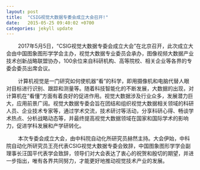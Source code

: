 ```yaml
---
layout: post
title:  "CSIG视觉大数据专委会成立大会召开!"
date:   2015-05-25 09:40:02 +0700
categories: jekyll update
---
```

&nbsp;&nbsp;&nbsp;&nbsp;&nbsp;&nbsp;&nbsp;&nbsp;2017年5月5日，“CSIG视觉大数据专委会成立大会”在北京召开，此次成立大会由中国图象图形学学会主办，视觉大数据专业委员会承办，图像视频大数据产业技术创新战略联盟协办，100余位来自科研机构、高等院校、相关企业等各界的专委会委员出席会议。

&nbsp;&nbsp;&nbsp;&nbsp;&nbsp;&nbsp;&nbsp;&nbsp;计算机视觉是一门研究如何使机器“看”的科学，即用摄像机和电脑代替人眼对目标进行识别、跟踪和测量等。随着科技智能化的不断发展，大数据的出现，对计算机在“看懂”方面有着良好的促进作用。视觉大数据涉及行业众多，发展潜力巨大，应用前景广阔。视觉大数据专委会旨在团结和组织视觉大数据相关领域的科研人员、企业技术专家等，通过学术交流，技术研讨等活动，分享科研心得、畅谈学术热点、分析战略动态等，并最终提高视觉大数据领域在国家和国际学术的影响力，促进学科发展和产学研转化。

&nbsp;&nbsp;&nbsp;&nbsp;&nbsp;&nbsp;&nbsp;&nbsp;本次专委会成立大会，由中科院自动化所研究员赫然主持。大会伊始，中科院自动化所研究员王亮代表CSIG视觉大数据专委会致辞，中国图象图形学学会副理事长汪国平代表学会致辞，领导们对大会表达了衷心的祝贺和殷切的期望，并进一步指出，唯有各界共同努力，才能更好地推动视觉技术产业的发展。
